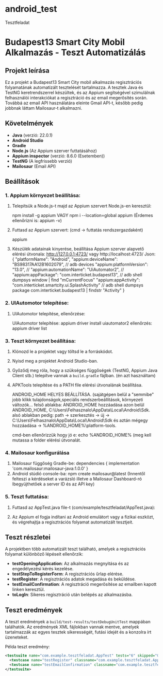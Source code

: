 # android_test
Tesztfeladat

# Budapest13 Smart City Mobil Alkalmazás - Teszt Automatizálás

## Projekt leírása
Ez a projekt a Budapest13 Smart City mobil alkalmazás regisztrációs folyamatának automatizált tesztelését tartalmazza. A tesztek Java és TestNG keretrendszerrel készültek, és az Appium segítségével szimulálnak felhasználói interakciókat a regisztráció és az email megerősítés során.
Továbbá az email API használatára eleinte Gmail API-t, később pedig jobbnak láttam Mailosaur-t alkalmazni.

## Követelmények
- **Java** (verzió: 22.0.1)
- **Android Studio**
- **Gradle**
- **Node.js** (Az Appium szerver futtatásához)
- **Appium inspector** (verzió: 8.6.0 (Esetemben))
- **TestNG** (A legfrissebb verzió)
- **Mailosaur** (Email API)

## Beállítások

### 1. Appium környezet beállítása:
1. Telepítsük a Node.js-t majd az Appium szervert Node.js-en keresztül:

    npm install -g appium   VAGY    npm i --location=global appium
    (Érdemes ellenőrizni is: appium -v)

2. Futtasd az Appium szervert: (cmd -> futtatás rendszergazdaként)

    appium

3. Készülék adatainak kinyerése, beállítása
   Appium szerver alapvető elérési útvonala: http://127.0.0.1:4723/ vagy http://localhost:4723/
   Json:
   {
   "platformName": "Android",
   "appium:deviceName": "BS98317AA12B1602079",                          // adb devices
   "appium:platformVersion": "13.0",                                    //
   "appium:automationName": "UiAutomator2",                             //
   "appium:appPackage": "com.interticket.budapest13",                   // adb shell dumpsys window | find "mCurrentFocus"
   "appium:appActivity": "com.interticket.smartcity.ui.SplashActivity"  // adb shell dumpsys package com.interticket.budapest13 | findstr "Activity"
   }

### 2. UIAutomotor telepítése:
1. UIAutomotor telepítése, ellenőrzése:

   UIAutomotor telepítése: appium driver install uiautomator2
   ellenőrzés: appium driver list


### 3. Teszt környezet beállítása:
1. Klónozd le a projektet vagy töltsd le a forráskódot.
2. Nyisd meg a projektet Android Studio-ban.
3. Győződj meg róla, hogy a szükséges függőségek (TestNG, Appium Java Client stb.) telepítve vannak a `build.gradle` fájlban. (én azt használtam)
4. APKTools telepítése és a PATH file elérési útvonalának beállítása.

   ANDROID_HOME HELYES BEÁLLÍTÁSA. (sajátgépen belül a "semmibe" jobb klikk tulajdonságok,speciális rendszerbeállítások, környezeti változók... felső ablakba: ANDROID_HOME hozzáadása azon belül ANDROID_HOME, C:\Users\Felhasznalo\AppData\Local\Android\Sdk.
   alsó ablakban pedig: path -> szerkesztés -> új -> C:\Users\Felhasznalo\AppData\Local\Android\Sdk és aztán mégegy hozzáadása -> %ANDROID_HOME%\platform-tools.

   cmd-ben ellenőrizzük hogy jó e: echo %ANDROID_HOME% (meg kell mutassa a folder elérési útvonalát.

### 4. Mailosaur konfigurálása
1. Mailosaur függőség Gradle-be:
   dependencies {
   implementation 'com.mailosaur:mailosaur-java:1.0.0'
   }
2. Android stúdió console-ba: npm create mailosaur@latest (Innentől felteszi a kérdéseket a varázsló illetve a Mailosaur Dashboard-ró lbegyüjthetőek a server ID és az API key)

### 5. Teszt futtatása:
1. Futtasd az AppTest.java file-t (com/example/tesztfeladat/AppTest.java):
    
2. Az Appium el fogja indítani az Android emulátort vagy a fizikai eszközt, és végrehajtja a regisztrációs folyamat automatizált tesztjeit.

## Teszt részletei
A projektben több automatizált teszt található, amelyek a regisztrációs folyamat különböző lépéseit ellenőrzik:

- **testOpeningApplication**: Az alkalmazás megnyitása és az engedélyezési kérés kezelése.
- **testStepToRegisterForm**: A regisztrációs űrlap elérése.
- **testRegister**: A regisztrációs adatok megadása és beküldése.
- **testEmailConfirmation**: A regisztráció megerősítése az emailben kapott linken keresztül.
- **toLogIn**: Sikeres regisztráció után belépés az alkalmazásba.

## Teszt eredmények
A teszt eredmények a `build/test-results/testDebugUnitTest` mappában találhatók. Az eredmények XML fájlokban vannak mentve, amelyek tartalmazzák az egyes tesztek sikerességét, futási idejét és a konzolra írt üzeneteket.

Példa teszt eredmény:

```xml
<testsuite name="com.example.tesztfeladat.AppTest" tests="6" skipped="0" failures="0" errors="0">
  <testcase name="testRegister" classname="com.example.tesztfeladat.AppTest" time="27.377"/>
  <testcase name="testEmailConfirmation" classname="com.example.tesztfeladat.AppTest" time="10.82"/>
</testsuite>
